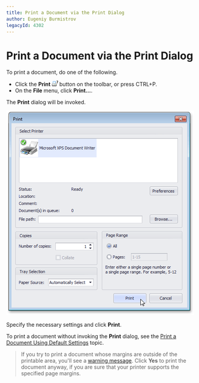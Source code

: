 ```yaml
---
title: Print a Document via the Print Dialog
author: Eugeniy Burmistrov
legacyId: 4302
---
```

# Print a Document via the Print Dialog
To print a document, do one of the following.
* Click the **Print** ![previewButtonPrint](../../../../images/img7261.png) button on the toolbar, or press CTRL+P.
* On the **File** menu, click **Print...**.

The **Print** dialog will be invoked.

![PrintDialog](../../../../images/img7296.png)

Specify the necessary settings and click **Print**.

To print a document without invoking the **Print** dialog, see the [Print a Document Using Default Settings](print-a-document-using-default-settings.md) topic.

 
> If you try to print a document whose margins are outside of the printable area, you'll see a [warning message](../warnings-and-error-messages-in-print-preview.md). Click **Yes** to print the document anyway, if you are sure that your printer supports the specified page margins.